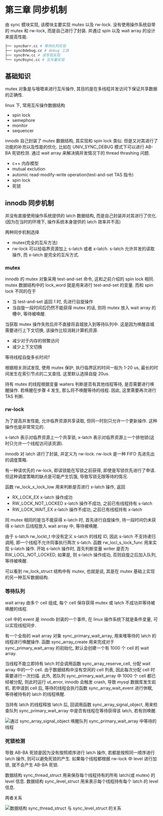 # 第三章 同步机制

由 sync 模块实现, 该模块主要实现 mutex 以及 rw-lock. 没有使用操作系统自带的 mutex 和 rw-lock, 而是自己进行了封装. 并通过 spin 以及 wait array 的设计来提高性能.

```bash
├── sync0arr.cc # 等待队列实现
├── sync0debug.cc # debug 工具
├── sync0rw.cc # 读写锁实现
└── sync0sync.cc # 互斥量实现
```

## 基础知识

mutex 对象是与哦嗯来进行互斥操作, 其目的是在多线程并发访问下保证共享数据的正确性. 

linux 下, 常用互斥操作数据结构

- spin lock
- semephore
- monitor
- sequencer

innodb 自己封装了 mutex 数据结构, 其实现和 spin lock 类似. 但是又对其进行了功能的补充以及性能的优化. 比如在 UNIV_SYNC_DEBUG 模式下可以进行 AB-BA 死锁检测. 通过 wait array 来解决搞并发情况下的 thread thrashing 问题.

- c++ 内存模型
- mutual exclution
- automic read-modify-write operation(test-and-set TAS 指令)
- spin lock
- 死锁

## innodb 同步机制

并没有直接使用操作系统提供的 latch 数据结构, 而是自己封装并对其进行了优化. (因为在当时的环境下, 操作系统本身提供的 latch 效率并不高)

两种同步机制选择
- mutex(完全的互斥方法)
- rw-lock 可以给临界资源加上 s-latch 或者 x-latch. s-latch 允许并发的读取操作, 而 x-latch 是完全的互斥方式.

### mutex

innodb 的 mutex 对象采用 test-and-set 命令, 这和之前介绍的 spin lock 相同. mutex 数据结构中的 lock_word 就是用来进行 test-and-set 的变量. 而和 spin lock 不同的在于

- 当 test-and-set 返回 1 时, 先进行自旋操作
- 当自旋一段时间后仍然不能获得 mutex 的话, 则将 mutex 放入 wait array 的槽中, 等待被唤醒.

当获取 mutex 操作失败后并不直接将县城放入到等待队列中. 这是因为唤醒县城需要进行上下文切换, 该操作比较消耗计算机资源.

- 减少对于内存的频繁访问
- 减少上下文切换

等待线程自旋多长时间?

根据相关测试发现, 使用 mutex 保护, 执行临界区的时间一般为 1-20 us, 最长的时间发生在索引节点的二叉查找. 这里默认选择自旋 20us.

持有 mutex 的线程根据变量 waiters 判断是否有其他线程等待, 是否需要进行唤醒操作. 若唤醒在步骤 4 发生, 那么将不唤醒等待的线程. 因此, 这里需要再次进行 TAS 判断.

### rw-lock

为了提高并发性能, 允许临界资源共享读取, 但同一时刻只允许一个更新操作. 这种操作也是非常常见的.

s-latch 表示对临界资源上一个共享锁, x-latch 表示对临界资源上一个排他锁(这时只允许一个线程访问该资源).

innodb 对 latch 进行了封装, 并定义为 rw-lock. rw-lock 是一种 FIFO 先进先出的调度策略.

有一种读优先的 rw-lock, 即读锁能在写锁之前获得, 即使是写锁优先进行了申请. 但这种调度策略的缺点是可能产生饥饿, 导致写锁无限等待的情况.

函数 rw_lock_x_lock_low 用来判断是否进行 x-latch 操作, 返回
- RX_LOCK_EX x-latch 操作成功
- RW_LOCK_NOT_LOCKED x-latch 操作不成功, 之前已有线程持有 s-latch
- RW_LOCK_WAIT_EX x-latch 操作不成功, 之前已有线程持有 x-latch

同 mutex 相同的是当不能获得 x-latch 时, 首先进行自旋操作, 待一段时间仍未获得 x-latch 后线程放入 wait array 中, 等待被唤醒.

由于 s-latch rw_lockt_t 中没有定义 s-latch 的线程 ID, 因此 s-latch 不支持递归调用, 即一个线程不允许同事执行两次 s-latch. 函数 rw_locl_s_lock_func 用来实现 s-latch 操作. 开始 s-latch 操作时, 首先判断变量 writer 是否为 RW_LOCL_NOT_LOCKED, 如果是, 则 s-latch 操作成功, 否则自旋之后加入队列, 等待被唤醒. 

可以看到 rw_lock_struct 结构中有 mutex, 也就是说, 其是在 mutex 基础上实现的另一种互斥数据结构. 

### 等待队列

wait array 由多个 cell 组成, 每个 cell 保存获得 mutex 或 latch 不成功并等待被唤醒的线程.

cell 中的 event 是 innodb 封装的一个事件, 在 linux 操作系统下就是条件变量, 可以实现线程同步.

有一个全局的 wait array 对象 sync_primary_wait_array, 用来堆等待的 latch 的线程进行唤醒操作. 函数 sync_array_create 用来完成对于 sync_primary_wait_array 的初始化, 默认会创建一个有 1000 个 cell 的 wait array.

当线程不能立即持有 latch 时会调用函数 sync_array_reserve_cell, 分配 wait array 中的一个 cell. 由于数据结构中没有空闲的 cell 列表, 因此每次分配 cell 时需要进行一次扫描. 此外, 若队列 sync_primary_wait_array 中 1000 个 cell 都已经被分配, 则此时运行 ut_error, innodb 会触发 crash, 导致 mysql 数据库发生宕机. 若申请到 cell 后, 等待的线程会执行函数 sync_array_wait_event 进行休眠, 等待被持有的 latch 的线程唤醒.

当持有 latch 的线程释放 latch 后, 回调用函数 sync_array_signal_object, 用来检查队列 sync_primary_wait_array 中是否有线程在等待获得该 latch, 若有则唤醒.

![通过 sync_array_signal_object 唤醒队列 sync_primary_wait_array 中等待的线程](https://shubuzuo.coding.net/p/image-host/d/image-host/git/raw/master/images/2022-07/2022-07-13/pic_1657654029850-19.png)  

### 死锁检测

导致 AB-BA 死锁是因为没有按照顺序进行 latch 操作, 若都是按照同一顺序进行 latch 操作, 则可以避免死锁的产生. 如果每个线程都根据 rw-lock 中 level 进行加锁, 就不会产生 AB-BA 死锁.

数据结构 sync_thread_struct 用来保存每个线程持有的所有 latch(或 mutex) 的 level 信息. 数据结构 sync_level_struct 用来表示每个线程持有每个 latch 的 level 信息.

两者关系

![数据结构 sync_thread_struct 与 sync_level_struct 的关系](https://shubuzuo.coding.net/p/image-host/d/image-host/git/raw/master/images/2022-07/2022-07-13/pic_1657654381050-19.png)  






